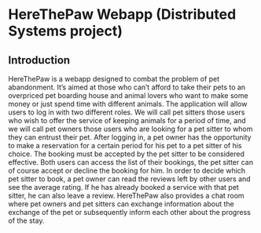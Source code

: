 # HereThePaw Webapp (Distributed Systems project)

## Introduction

HereThePaw is a webapp designed to combat the problem of pet abandonment. It’s aimed at those
who can’t afford to take their pets to an overpriced pet boarding house and animal lovers who want
to make some money or just spend time with different animals. The application will allow users to
log in with two different roles. We will call pet sitters those users who wish to offer the service of
keeping animals for a period of time, and we will call pet owners those users who are looking for a
pet sitter to whom they can entrust their pet. After logging in, a pet owner has the opportunity
to make a reservation for a certain period for his pet to a pet sitter of his choice. The booking
must be accepted by the pet sitter to be considered effective. Both users can access the list of their
bookings, the pet sitter can of course accept or decline the booking for him. In order to decide
which pet sitter to book, a pet owner can read the reviews left by other users and see the average
rating. If he has already booked a service with that pet sitter, he can also leave a review.
HereThePaw also provides a chat room where pet owners and pet sitters can exchange information
about the exchange of the pet or subsequently inform each other about the progress of the stay.

